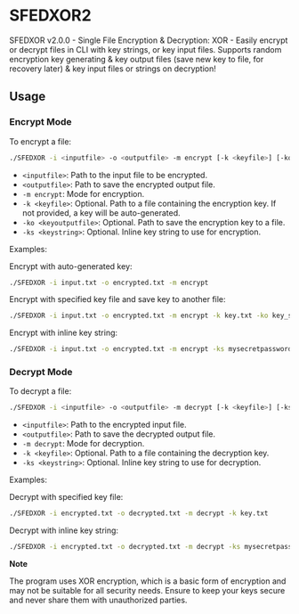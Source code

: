 # SFEDXOR2
SFEDXOR v2.0.0 - Single File Encryption &amp; Decryption: XOR - Easily encrypt or decrypt files in CLI with key strings, or key input files. Supports random encryption key generating &amp; key output files (save new key to file, for recovery later) &amp; key input files or strings on decryption!

## Usage

### Encrypt Mode

To encrypt a file:

```bash
./SFEDXOR -i <inputfile> -o <outputfile> -m encrypt [-k <keyfile>] [-ko <keyoutputfile>] [-ks <keystring>]
```

- `<inputfile>`: Path to the input file to be encrypted.
- `<outputfile>`: Path to save the encrypted output file.
- `-m encrypt`: Mode for encryption.
- `-k <keyfile>`: Optional. Path to a file containing the encryption key. If not provided, a key will be auto-generated.
- `-ko <keyoutputfile>`: Optional. Path to save the encryption key to a file.
- `-ks <keystring>`: Optional. Inline key string to use for encryption.

Examples:

Encrypt with auto-generated key:

```bash
./SFEDXOR -i input.txt -o encrypted.txt -m encrypt
```

Encrypt with specified key file and save key to another file:

```bash
./SFEDXOR -i input.txt -o encrypted.txt -m encrypt -k key.txt -ko key_saved.txt
```

Encrypt with inline key string:

```bash
./SFEDXOR -i input.txt -o encrypted.txt -m encrypt -ks mysecretpassword
```

### Decrypt Mode

To decrypt a file:

```bash
./SFEDXOR -i <inputfile> -o <outputfile> -m decrypt [-k <keyfile>] [-ks <keystring>]
```

- `<inputfile>`: Path to the encrypted input file.
- `<outputfile>`: Path to save the decrypted output file.
- `-m decrypt`: Mode for decryption.
- `-k <keyfile>`: Optional. Path to a file containing the decryption key.
- `-ks <keystring>`: Optional. Inline key string to use for decryption.

Examples:

Decrypt with specified key file:

```bash
./SFEDXOR -i encrypted.txt -o decrypted.txt -m decrypt -k key.txt
```

Decrypt with inline key string:

```bash
./SFEDXOR -i encrypted.txt -o decrypted.txt -m decrypt -ks mysecretpassword
```

**Note**

The program uses XOR encryption, which is a basic form of encryption and may not be suitable for all security needs. Ensure to keep your keys secure and never share them with unauthorized parties.
